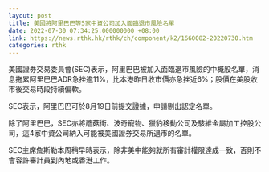 ```yaml
---
layout: post
title: 美國將阿里巴巴等5家中資公司加入面臨退市風險名單
date: 2022-07-30 07:34:25.000000000 +08:00
link: https://news.rthk.hk/rthk/ch/component/k2/1660082-20220730.htm
categories: rthk
---
```


美國證券交易委員會(SEC)表示，阿里巴巴被加入面臨退市風險的中概股名單，消息拖累阿里巴巴ADR急挫逾11%，比本港昨日收市價亦急挫近6%；股價在美股收市後交易時段持續偏軟。

SEC表示，阿里巴巴可於8月19日前提交證據，申請剔出認定名單。

除了阿里巴巴，SEC亦將蘑菇街、波奇寵物、獵豹移動公司及駭維金屬加工控股公司，這4家中資公司納入可能被美國證券交易所退市的名單。

SEC主席詹斯勒本周稍早時表示，除非美中能夠就所有審計權限達成一致，否則不會容許審計員到內地或香港工作。
